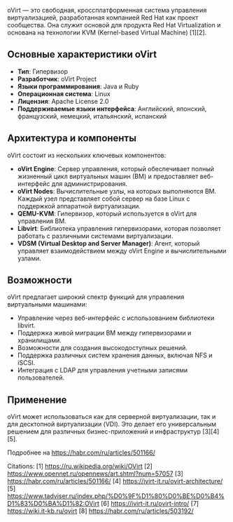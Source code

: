 oVirt — это свободная, кроссплатформенная система управления виртуализацией, разработанная компанией Red Hat как проект сообщества. Она служит основой для продукта Red Hat Virtualization и основана на технологии KVM (Kernel-based Virtual Machine) [1][2].

## Основные характеристики oVirt

- **Тип**: Гипервизор
- **Разработчик**: oVirt Project
- **Языки программирования**: Java и Ruby
- **Операционная система**: Linux
- **Лицензия**: Apache License 2.0
- **Поддерживаемые языки интерфейса**: Английский, японский, французский, немецкий, итальянский, испанский

## Архитектура и компоненты

oVirt состоит из нескольких ключевых компонентов:

- **oVirt Engine**: Сервер управления, который обеспечивает полный жизненный цикл виртуальных машин (ВМ) и предоставляет веб-интерфейс для администрирования.
- **oVirt Nodes**: Вычислительные узлы, на которых выполняются ВМ. Каждый узел представляет собой сервер на базе Linux с поддержкой аппаратной виртуализации.
- **QEMU-KVM**: Гипервизор, который используется в oVirt для управления ВМ.
- **Libvirt**: Библиотека управления гипервизорами, которая позволяет работать с различными системами виртуализации.
- **VDSM (Virtual Desktop and Server Manager)**: Агент, который управляет взаимодействием между oVirt Engine и вычислительными узлами.

## Возможности

oVirt предлагает широкий спектр функций для управления виртуальными машинами:

- Управление через веб-интерфейс с использованием библиотеки libvirt.
- Поддержка живой миграции ВМ между гипервизорами и хранилищами.
- Возможности для создания высокодоступных решений.
- Поддержка различных систем хранения данных, включая NFS и iSCSI.
- Интеграция с LDAP для управления учетными записями пользователей.

## Применение

oVirt может использоваться как для серверной виртуализации, так и для десктопной виртуализации (VDI). Это делает его универсальным решением для различных бизнес-приложений и инфраструктур [3][4][5].

Подробнее на https://habr.com/ru/articles/501166/

Citations:
[1] https://ru.wikipedia.org/wiki/OVirt
[2] https://www.opennet.ru/opennews/art.shtml?num=57057
[3] https://habr.com/ru/articles/501166/
[4] https://ivirt-it.ru/ovirt-architecture/
[5] https://www.tadviser.ru/index.php/%D0%9F%D1%80%D0%BE%D0%B4%D1%83%D0%BA%D1%82:OVirt
[6] https://ivirt-it.ru/ovirt-intro/
[7] https://wiki.it-kb.ru/ovirt
[8] https://habr.com/ru/articles/503192/